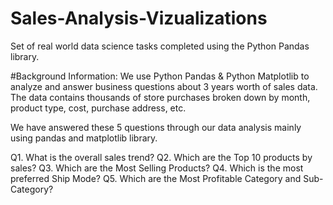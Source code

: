 # Sales-Analysis-Vizualizations
Set of real world data science tasks completed using the Python Pandas library.


#Background Information:
We use Python Pandas & Python Matplotlib to analyze and answer business questions about 3 years worth of sales data. The data contains thousands of store purchases broken down by month, product type, cost, purchase address, etc.

We have answered these 5 questions through our data analysis mainly using pandas and matplotlib library.

Q1. What is the overall sales trend?
Q2. Which are the Top 10 products by sales?
Q3. Which are the Most Selling Products?
Q4. Which is the most preferred Ship Mode?
Q5. Which are the Most Profitable Category and Sub-Category?
